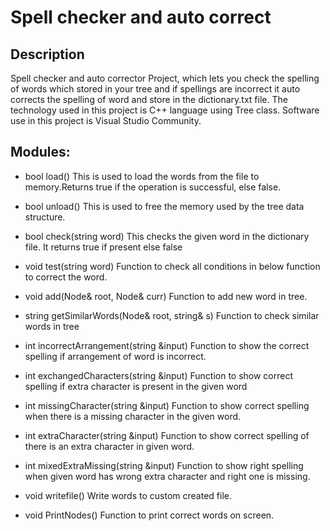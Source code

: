 # Spell checker and auto correct

## Description
Spell checker and auto corrector Project, which lets you check the spelling of words which stored in your tree and if spellings are incorrect it auto corrects the spelling of word and store in the dictionary.txt file. The technology used in this project is C++ language using Tree class. Software use in this project is Visual Studio Community.

## Modules:
* bool load()
This is used to load the words from the file to memory.Returns true if the operation is successful, else false.

* bool unload()
This is used to free the memory used by the tree data structure.

* bool check(string word)
This checks the given word in the dictionary file. It returns true if present else false

* void test(string word)
Function to check all conditions in below function to correct the word.

* void add(Node& root, Node& curr)
Function to add new word in tree.

* string getSimilarWords(Node& root, string& s)
Function to check similar words in tree

* int incorrectArrangement(string &input)
Function to show the correct spelling if arrangement of word is incorrect.
	
* int exchangedCharacters(string &input)
Function to show correct spelling if extra character is present in the given word
	
* int missingCharacter(string &input)
Function to show correct spelling when there is a missing character in the given word.
	
* int extraCharacter(string &input)
Function to show correct spelling of there is an extra character in given word.
	
* int mixedExtraMissing(string &input)
Function to show right spelling when given word has wrong extra character and right one is missing.
	
* void writefile()
Write words to custom created file.

* void PrintNodes()
Function to print correct words on screen.
